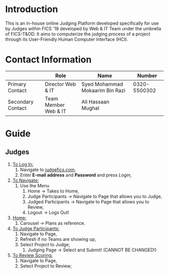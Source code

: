 # Introduction

This is an in-house online Judging Platform developed specifically for use by Judges within FICS '18
developed by Web & IT Team under the umbrella of FICS-T&OD. It aims to computerize the judging process of a project through its User-Friendly Human Computer Interface (HCI).

# Contact Information

|                   | Role                 | Name                            | Number       |
| ----------------- | -------------------- | ------------------------------- | ------------ |
| Primary Contact   | Director Web & IT    | Syed Mohammad Mokaarim Bin Razi | 0320-5500302 |
| Secondary Contact | Team Member Web & IT | Ali Hassaan Mughal              |              |

# Guide

##	Judges

1. <u>To Log In:</u>
   1. Navigate to [judgefics.com](judgefics.com),
   2. Enter **E-mail address** and **Password** and press *Login*,
2. <u>To Navigate:</u>
   1. Use the Menu
      1. Home -> Takes to Home,
      2. Judge Participants -> Navigate to Page that allows you to Judge,
      3. Judged Participants -> Navigate to Page that allows you to Review,
      4. Logout -> Logs Out!
3. <u>Home:</u>
   1. Carousel -> Plans as reference.
4. <u>To Judge Participants:</u>
   1. Navigate to Page,
   2. Refresh if no Teams are showing up,
   3. Select Project to Judge;
      1. Judging Page -> Select and Submit! (CANNOT BE CHANGED!)
5. <u>To Review Scoring:</u>
   1. Navigate to Page,
   2. Select Project to Review;